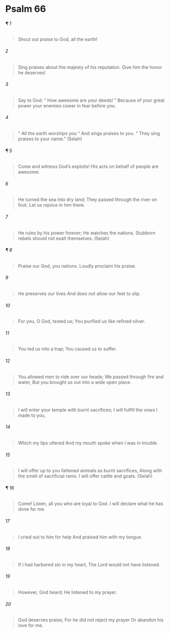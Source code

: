 # Psalm 66
###### ¶ 1
> Shout out praise to God, all the earth!
###### 2
> Sing praises about the majesty of his reputation.
> Give him the honor he deserves!
###### 3
> Say to God:
>  “ How awesome are your deeds!
>  “ Because of your great power your enemies cower in fear before you.
###### 4
>  “ All the earth worships you
>  “ And sings praises to you.
>  “ They sing praises to your name.” (Selah)
###### ¶ 5
> Come and witness God’s exploits!
> His acts on behalf of people are awesome.
###### 6
> He turned the sea into dry land;
> They passed through the river on foot.
> Let us rejoice in him there.
###### 7
> He rules by his power forever;
> He watches the nations.
> Stubborn rebels should not exalt themselves. (Selah)
###### ¶ 8
> Praise our God, you nations.
> Loudly proclaim his praise.
###### 9
> He preserves our lives
> And does not allow our feet to slip.
###### 10
> For you, O God, tested us;
> You purified us like refined silver.
###### 11
> You led us into a trap;
> You caused us to suffer.
###### 12
> You allowed men to ride over our heads;
> We passed through fire and water,
> But you brought us out into a wide open place.
###### 13
> I will enter your temple with burnt sacrifices;
> I will fulfill the vows I made to you,
###### 14
> Which my lips uttered
> And my mouth spoke when I was in trouble.
###### 15
> I will offer up to you fattened animals as burnt sacrifices,
> Along with the smell of sacrificial rams.
> I will offer cattle and goats. (Selah)
###### ¶ 16
> Come! Listen, all you who are loyal to God.
> I will declare what he has done for me.
###### 17
> I cried out to him for help
> And praised him with my tongue.
###### 18
> If I had harbored sin in my heart,
> The Lord would not have listened.
###### 19
> However, God heard;
> He listened to my prayer.
###### 20
> God deserves praise,
> For he did not reject my prayer
> Or abandon his love for me.

